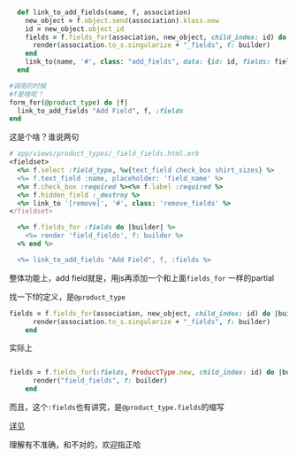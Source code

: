 ### 


```ruby
  def link_to_add_fields(name, f, association)
    new_object = f.object.send(association).klass.new
    id = new_object.object_id
    fields = f.fields_for(association, new_object, child_index: id) do |builder|
      render(association.to_s.singularize + "_fields", f: builder)
    end
    link_to(name, '#', class: "add_fields", data: {id: id, fields: fields.gsub("\n", "")})
  end
```

```ruby
#调用的时候
#f是啥呢？
form_for(@product_type) do |f|
  link_to_add_fields "Add Field", f, :fields
end
```
这是个啥？谁说两句

```ruby
# app/views/product_types/_field_fields.html.erb
<fieldset>
  <%= f.select :field_type, %w{text_field check_box shirt_sizes} %>
  <%= f.text_field :name, placeholder: 'field_name' %>
  <%= f.check_box :required %><%= f.label :required %>
  <%= f.hidden_field :_destroy %>
  <%= link_to '[remove]', '#', class: 'remove_fields' %>
</fieldset>
```

```ruby
  <%= f.fields_for :fields do |builder| %>
    <%= render 'field_fields', f: builder %>
  <% end %>

  <%= link_to_add_fields "Add Field", f, :fields %>
```
整体功能上，add field就是，用js再添加一个和上面`fields_for` 一样的partial

找一下f的定义，是`@product_type`

```ruby
fields = f.fields_for(association, new_object, child_index: id) do |builder|
      render(association.to_s.singularize + "_fields", f: builder)
    end
```

实际上

```ruby

fields = f.fields_for(:fields, ProductType.new, child_index: id) do |builder|
      render("field_fields", f: builder)
    end
```
而且，这个`:fields`也有讲究，是`@product_type.fields`的缩写

[详见](http://api.rubyonrails.org/classes/ActionView/Helpers/FormHelper.html#method-i-fields_for)

理解有不准确，和不对的，欢迎指正哈
